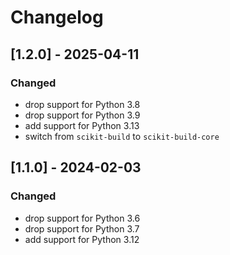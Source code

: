 # Changelog

## [1.2.0] - 2025-04-11
### Changed
- drop support for Python 3.8
- drop support for Python 3.9
- add support for Python 3.13
- switch from `scikit-build` to `scikit-build-core`

## [1.1.0] - 2024-02-03
### Changed
- drop support for Python 3.6
- drop support for Python 3.7
- add support for Python 3.12
